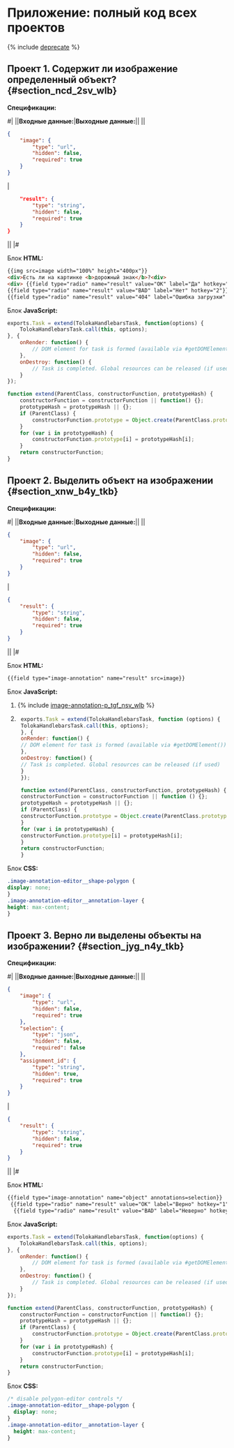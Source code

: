 # Приложение: полный код всех проектов

{% include [deprecate](../../_includes/deprecate.md) %}

## Проект 1. Содержит ли изображение определенный объект? {#section_ncd_2sv_wlb}

**Спецификации:**

#|
||**Входные данные:**|**Выходные данные:**||
||
```json
{
    "image": {
        "type": "url",
        "hidden": false,
        "required": true
    }
}
```
|
```json {
    "result": {
        "type": "string",
        "hidden": false,
        "required": true
    }
}
```
||
|#

Блок **HTML:**

```html
{{img src=image width="100%" height="400px"}}
<div>Есть ли на картинке <b>дорожный знак</b>?<div>
<div> {{field type="radio" name="result" value="OK" label="Да" hotkey="1"}}
{{field type="radio" name="result" value="BAD" label="Нет" hotkey="2"}}
{{field type="radio" name="result" value="404" label="Ошибка загрузки" hotkey="3"}}</div>
```

Блок **JavaScript:**

```javascript
exports.Task = extend(TolokaHandlebarsTask, function(options) {
    TolokaHandlebarsTask.call(this, options);
}, {
    onRender: function() {
        // DOM element for task is formed (available via #getDOMElement())
    },
    onDestroy: function() {
        // Task is completed. Global resources can be released (if used)
    }
});

function extend(ParentClass, constructorFunction, prototypeHash) {
    constructorFunction = constructorFunction || function() {};
    prototypeHash = prototypeHash || {};
    if (ParentClass) {
        constructorFunction.prototype = Object.create(ParentClass.prototype);
    }
    for (var i in prototypeHash) {
        constructorFunction.prototype[i] = prototypeHash[i];
    }
    return constructorFunction;
}
```

## Проект 2. Выделить объект на изображении {#section_xnw_b4y_tkb}

**Спецификации:**

#|
||**Входные данные:**|**Выходные данные:**||
||
```json
{
    "image": {
        "type": "url",
        "hidden": false,
        "required": true
    }
}
```
|
```json
{
    "result": {
        "type": "string",
        "hidden": false,
        "required": true
    }
}
```
||
|#

Блок **HTML:**

```html
{{field type="image-annotation" name="result" src=image}}
```

Блок **JavaScript:**

1. {% include [image-annotation-p_tgf_nsv_wlb](../_includes/concepts/t-components/image-annotation/id-image-annotation/p_tgf_nsv_wlb.md) %}

1. ```javascript
    exports.Task = extend(TolokaHandlebarsTask, function (options) {
    TolokaHandlebarsTask.call(this, options);
    }, {
    onRender: function() {
    // DOM element for task is formed (available via #getDOMElement())
    },
    onDestroy: function() {
    // Task is completed. Global resources can be released (if used)
    }
    });

    function extend(ParentClass, constructorFunction, prototypeHash) {
    constructorFunction = constructorFunction || function () {};
    prototypeHash = prototypeHash || {};
    if (ParentClass) {
    constructorFunction.prototype = Object.create(ParentClass.prototype);
    }
    for (var i in prototypeHash) {
    constructorFunction.prototype[i] = prototypeHash[i];
    }
    return constructorFunction;
    }

    ```

Блок **CSS:**

```css
.image-annotation-editor__shape-polygon {
display: none;
}
.image-annotation-editor__annotation-layer {
height: max-content;
}
```

## Проект 3. Верно ли выделены объекты на изображении? {#section_jyg_n4y_tkb}

**Спецификации:**

#|
||**Входные данные:**|**Выходные данные:**||
||
```json
{
    "image": {
        "type": "url",
        "hidden": false,
        "required": true
    },
    "selection": {
        "type": "json",
        "hidden": false,
        "required": false
    },
    "assignment_id": {
        "type": "string",
        "hidden": true,
        "required": true
    }
}
```
|
```json
{
    "result": {
        "type": "string",
        "hidden": false,
        "required": true
    }
}
```
||
|#

Блок **HTML:**

```html
{{field type="image-annotation" name="object" annotations=selection}}
 {{field type="radio" name="result" value="OK" label="Верно" hotkey="1"}}
  {{field type="radio" name="result" value="BAD" label="Неверно" hotkey="2"}}
```

Блок **JavaScript:**

```javascript
exports.Task = extend(TolokaHandlebarsTask, function(options) {
    TolokaHandlebarsTask.call(this, options);
}, {
    onRender: function() {
        // DOM element for task is formed (available via #getDOMElement())
    },
    onDestroy: function() {
        // Task is completed. Global resources can be released (if used)
    }
});

function extend(ParentClass, constructorFunction, prototypeHash) {
    constructorFunction = constructorFunction || function() {};
    prototypeHash = prototypeHash || {};
    if (ParentClass) {
        constructorFunction.prototype = Object.create(ParentClass.prototype);
    }
    for (var i in prototypeHash) {
        constructorFunction.prototype[i] = prototypeHash[i];
    }
    return constructorFunction;
}
```

Блок **CSS:**

```css
/* disable polygon-editor controls */
.image-annotation-editor__shape-polygon {
  display: none;
}
.image-annotation-editor__annotation-layer {
  height: max-content;
}
```